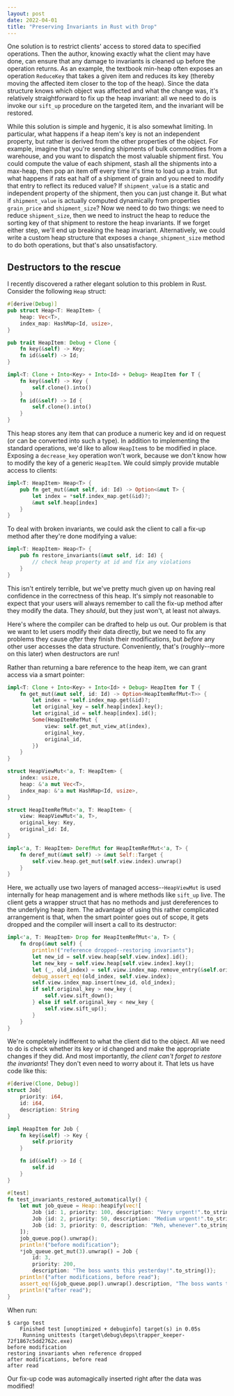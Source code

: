 ```yaml
---
layout: post
date: 2022-04-01
title: "Preserving Invariants in Rust with Drop"
---
```


One solution is to restrict clients' access to stored data to specified operations.  Then the author, knowing exactly what the client may have done, can ensure that any damage to invariants is cleaned up before the operation returns.  As an example, the textbook min-heap often exposes an operation `ReduceKey` that takes a given item and reduces its key (thereby moving the affected item closer to the top of the heap).  Since the data structure knows which object was affected and what the change was, it's relatively straightforward to fix up the heap invariant: all we need to do is invoke our `sift_up` procedure on the targeted item, and the invariant will be restored.

While this solution is simple and hygenic, it is also somewhat limiting.  In particular, what happens if a heap item's key is not an independent property, but rather is derived from the other properties of the object.  For example, imagine that you're sending shipments of bulk commodities from a warehouse, and you want to dispatch the most valuable shipment first.  You could compute the value of each shipment, stash all the shipments into a max-heap, then pop an item off every time it's time to load up a train.  But what happens if rats eat half of a shipment of grain and you need to modify that entry to reflect its reduced value?  If `shipment_value` is a static and independent property of the shipment, then you can just change it.  But what if `shipment_value` is actually computed dynamically from properties `grain_price` and `shipment_size`?  Now we need to do two things: we need to reduce `shipment_size`, then we need to instruct the heap to reduce the sorting key of that shipment to restore the heap invariants.  If we forget either step, we'll end up breaking the heap invariant.  Alternatively, we could write a custom heap structure that exposes a `change_shipment_size` method to do both operations, but that's also unsatisfactory.

## Destructors to the rescue

I recently discovered a rather elegant solution to this problem in Rust.  Consider the following `Heap` struct:

```rust
#[derive(Debug)]
pub struct Heap<T: HeapItem> {
    heap: Vec<T>,
    index_map: HashMap<Id, usize>,
}

pub trait HeapItem: Debug + Clone {
    fn key(&self) -> Key;
    fn id(&self) -> Id;
}

impl<T: Clone + Into<Key> + Into<Id> + Debug> HeapItem for T {
    fn key(&self) -> Key {
        self.clone().into()
    }
    fn id(&self) -> Id {
        self.clone().into()
    }
}
```

This heap stores any item that can produce a numeric key and id on request (or can be converted into such a type).  In addition to implementing the standard operations, we'd like to allow `HeapItem`s to be modified in place.  Exposing a `decrease_key` operation won't work, because we don't know how to modify the key of a generic `HeapItem`.  We could simply provide mutable access to clients: 

```rust
impl<T: HeapItem> Heap<T> {
    pub fn get_mut(&mut self, id: Id) -> Option<&mut T> {
        let index = *self.index_map.get(&id)?;
        &mut self.heap[index]
    }
}
```
To deal with broken invariants, we could ask the client to call a fix-up method after they're done modifying a value:
```rust
impl<T: HeapItem> Heap<T> {
    pub fn restore_invariants(&mut self, id: Id) {
        // check heap property at id and fix any violations
    }
}
```
This isn't entirely terrible, but we've pretty much given up on having real confidence in the correctness of this heap.  It's simply not reasonable to expect that your users will always remember to call the fix-up method after they modify the data.  They *should*, but they just won't, at least not always.

Here's where the compiler can be drafted to help us out.  Our problem is that we want to let users modify their data directly, but we need to fix any problems they cause *after* they finish their modifications, but *before* any other user accesses the data structure.  Conveniently, that's (roughly--more on this later) when destructors are run!

Rather than returning a bare reference to the heap item, we can grant access via a smart pointer:

```rust
impl<T: Clone + Into<Key> + Into<Id> + Debug> HeapItem for T {
    fn get_mut(&mut self, id: Id) -> Option<HeapItemRefMut<T>> {
        let index = *self.index_map.get(&id)?;
        let original_key = self.heap[index].key();
        let original_id = self.heap[index].id();
        Some(HeapItemRefMut {
            view: self.get_mut_view_at(index),
            original_key,
            original_id,
        })
    }
}

struct HeapViewMut<'a, T: HeapItem> {
    index: usize,
    heap: &'a mut Vec<T>,
    index_map: &'a mut HashMap<Id, usize>,
}

struct HeapItemRefMut<'a, T: HeapItem> {
    view: HeapViewMut<'a, T>,
    original_key: Key,
    original_id: Id,
}

impl<'a, T: HeapItem> DerefMut for HeapItemRefMut<'a, T> {
    fn deref_mut(&mut self) -> &mut Self::Target {
        self.view.heap.get_mut(self.view.index).unwrap()
    }
}
```

Here, we actually use two layers of managed access--`HeapViewMut` is used internally for heap management and is where methods like `sift_up` live.  The client gets a wrapper struct that has no methods and just dereferences to the underlying heap item.  The advantage of using this rather complicated arrangement is that, when the smart pointer goes out of scope, it gets dropped and the compiler will insert a call to its destructor:

```rust
impl<'a, T: HeapItem> Drop for HeapItemRefMut<'a, T> {
    fn drop(&mut self) {
        println!("reference dropped--restoring invariants");
        let new_id = self.view.heap[self.view.index].id();
        let new_key = self.view.heap[self.view.index].key();
        let (_, old_index) = self.view.index_map.remove_entry(&self.original_id).unwrap();
        debug_assert_eq!(old_index, self.view.index);
        self.view.index_map.insert(new_id, old_index);
        if self.original_key > new_key {
            self.view.sift_down();
        } else if self.original_key < new_key {
            self.view.sift_up();
        }
    }
}
```
We're completely indifferent to what the client did to the object.  All we need to do is check whether its key or id changed and make the appropriate changes if they did.  And most importantly, *the client can't forget to restore the invariants*!  They don't even need to worry about it.  That lets us have code like this:
```rust
#[derive(Clone, Debug)]
struct Job{
    priority: i64,
    id: i64,
    description: String
}

impl HeapItem for Job {
    fn key(&self) -> Key {
        self.priority
    }

    fn id(&self) -> Id {
        self.id
    }
}

#[test]
fn test_invariants_restored_automatically() {
    let mut job_queue = Heap::heapify(vec![
        Job {id: 1, priority: 100, description: "Very urgent!".to_string()},
        Job {id: 2, priority: 50, description: "Medium urgent!".to_string()},
        Job {id: 3, priority: 0, description: "Meh, whenever".to_string()}
    ]);
    job_queue.pop().unwrap();
    println!("before modification");
    *job_queue.get_mut(3).unwrap() = Job {
        id: 3,
        priority: 200,
        description: "The boss wants this yesterday!".to_string()};
    println!("after modifications, before read");
    assert_eq!(&job_queue.pop().unwrap().description, "The boss wants this yesterday!");
    println!("after read");
}
```

When run:
```
$ cargo test
    Finished test [unoptimized + debuginfo] target(s) in 0.05s
     Running unittests (target\debug\deps\trapper_keeper-72f1867c5dd2762c.exe)
before modification
restoring invariants when reference dropped
after modifications, before read
after read
```

Our fix-up code was automagically inserted right after the data was modified!
